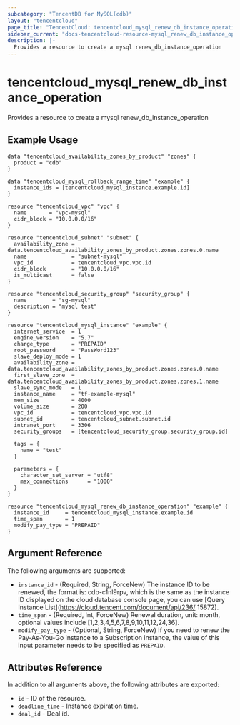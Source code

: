 ```yaml
---
subcategory: "TencentDB for MySQL(cdb)"
layout: "tencentcloud"
page_title: "TencentCloud: tencentcloud_mysql_renew_db_instance_operation"
sidebar_current: "docs-tencentcloud-resource-mysql_renew_db_instance_operation"
description: |-
  Provides a resource to create a mysql renew_db_instance_operation
---
```


# tencentcloud_mysql_renew_db_instance_operation

Provides a resource to create a mysql renew_db_instance_operation

## Example Usage

```hcl
data "tencentcloud_availability_zones_by_product" "zones" {
  product = "cdb"
}

data "tencentcloud_mysql_rollback_range_time" "example" {
  instance_ids = [tencentcloud_mysql_instance.example.id]
}

resource "tencentcloud_vpc" "vpc" {
  name       = "vpc-mysql"
  cidr_block = "10.0.0.0/16"
}

resource "tencentcloud_subnet" "subnet" {
  availability_zone = data.tencentcloud_availability_zones_by_product.zones.zones.0.name
  name              = "subnet-mysql"
  vpc_id            = tencentcloud_vpc.vpc.id
  cidr_block        = "10.0.0.0/16"
  is_multicast      = false
}

resource "tencentcloud_security_group" "security_group" {
  name        = "sg-mysql"
  description = "mysql test"
}

resource "tencentcloud_mysql_instance" "example" {
  internet_service  = 1
  engine_version    = "5.7"
  charge_type       = "PREPAID"
  root_password     = "PassWord123"
  slave_deploy_mode = 1
  availability_zone = data.tencentcloud_availability_zones_by_product.zones.zones.0.name
  first_slave_zone  = data.tencentcloud_availability_zones_by_product.zones.zones.1.name
  slave_sync_mode   = 1
  instance_name     = "tf-example-mysql"
  mem_size          = 4000
  volume_size       = 200
  vpc_id            = tencentcloud_vpc.vpc.id
  subnet_id         = tencentcloud_subnet.subnet.id
  intranet_port     = 3306
  security_groups   = [tencentcloud_security_group.security_group.id]

  tags = {
    name = "test"
  }

  parameters = {
    character_set_server = "utf8"
    max_connections      = "1000"
  }
}

resource "tencentcloud_mysql_renew_db_instance_operation" "example" {
  instance_id     = tencentcloud_mysql_instance.example.id
  time_span       = 1
  modify_pay_type = "PREPAID"
}
```

## Argument Reference

The following arguments are supported:

* `instance_id` - (Required, String, ForceNew) The instance ID to be renewed, the format is: cdb-c1nl9rpv, which is the same as the instance ID displayed on the cloud database console page, you can use [Query Instance List](https://cloud.tencent.com/document/api/236/ 15872).
* `time_span` - (Required, Int, ForceNew) Renewal duration, unit: month, optional values include [1,2,3,4,5,6,7,8,9,10,11,12,24,36].
* `modify_pay_type` - (Optional, String, ForceNew) If you need to renew the Pay-As-You-Go instance to a Subscription instance, the value of this input parameter needs to be specified as `PREPAID`.

## Attributes Reference

In addition to all arguments above, the following attributes are exported:

* `id` - ID of the resource.
* `deadline_time` - Instance expiration time.
* `deal_id` - Deal id.


